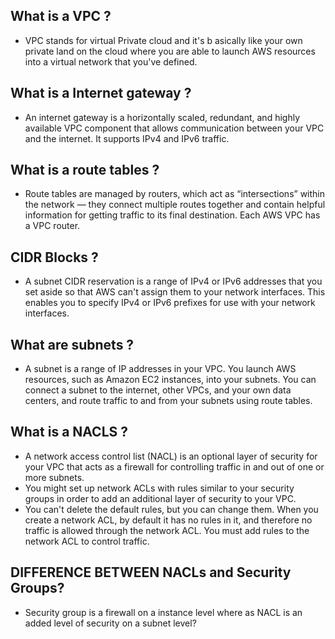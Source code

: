 ## What is a VPC ?

- VPC stands for virtual Private cloud and it's b asically like your own private land on the cloud where you are able to launch AWS resources into a virtual network that you've defined.

## What is a Internet gateway ?

- An internet gateway is a horizontally scaled, redundant, and highly available VPC component that allows communication between your VPC and the internet. It supports IPv4 and IPv6 traffic.

## What is a route tables ?

- Route tables are managed by routers, which act as “intersections” within the network — they connect multiple routes together and contain helpful information for getting traffic to its final destination. Each AWS VPC has a VPC router.

## CIDR Blocks ?

- A subnet CIDR reservation is a range of IPv4 or IPv6 addresses that you set aside so that AWS can't assign them to your network interfaces. This enables you to specify IPv4 or IPv6 prefixes for use with your network interfaces.

## What are subnets ? 

- A subnet is a range of IP addresses in your VPC. You launch AWS resources, such as Amazon EC2 instances, into your subnets. You can connect a subnet to the internet, other VPCs, and your own data centers, and route traffic to and from your subnets using route tables.

## What is a NACLS ?

- A network access control list (NACL) is an optional layer of security for your VPC that acts as a firewall for controlling traffic in and out of one or more subnets.
-  You might set up network ACLs with rules similar to your security groups in order to add an additional layer of security to your VPC.
- You can't delete the default rules, but you can change them. When you create a network ACL, by default it has no rules in it, and therefore no traffic is allowed through the network ACL. You must add rules to the network ACL to control traffic.

## DIFFERENCE BETWEEN NACLs and Security Groups? 

- Security group is a firewall on a instance level where as NACL is an added level of security on a subnet level?

